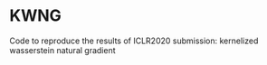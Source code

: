 # KWNG
Code to reproduce the results of ICLR2020 submission: kernelized wasserstein natural gradient
